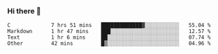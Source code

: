 ### Hi there 👋

<!--
**WShiBin/WShiBin** is a ✨ _special_ ✨ repository because its `README.md` (this file) appears on your GitHub profile.

Here are some ideas to get you started:

- 🔭 I’m currently working on ...
- 🌱 I’m currently learning ...
- 👯 I’m looking to collaborate on ...
- 🤔 I’m looking for help with ...
- 💬 Ask me about ...
- 📫 How to reach me: ...
- 😄 Pronouns: ...
- ⚡ Fun fact: ...
-->

<!--START_SECTION:waka-->

```text
C             7 hrs 51 mins   █████████████▓░░░░░░░░░░░   55.04 %
Markdown      1 hr 47 mins    ███░░░░░░░░░░░░░░░░░░░░░░   12.57 %
Text          1 hr 6 mins     ██░░░░░░░░░░░░░░░░░░░░░░░   07.74 %
Other         42 mins         █▒░░░░░░░░░░░░░░░░░░░░░░░   04.96 %
```

<!--END_SECTION:waka-->
